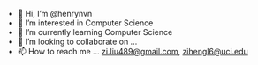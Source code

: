 - 👋 Hi, I’m @henrynvn
- 👀 I’m interested in Computer Science
- 🌱 I’m currently learning Computer Science
- 💞️ I’m looking to collaborate on ...
- 📫 How to reach me ... zi.liu489@gmail.com, zihengl6@uci.edu

<!---
henrynvn/henrynvn is a ✨ special ✨ repository because its `README.md` (this file) appears on your GitHub profile.
You can click the Preview link to take a look at your changes.
--->
